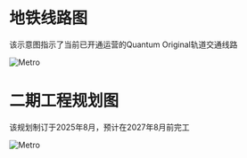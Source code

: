 # 地铁线路图

该示意图指示了当前已开通运营的Quantum Original轨道交通线路

![Metro](https://bucket.glowingstone.cn/metro.png)

# 二期工程规划图

该规划制订于2025年8月，预计在2027年8月前完工

![Metro](https://bucket.glowingstone.cn/second_phase_plan.png)
